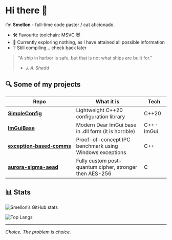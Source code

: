 # Hi there 👋

I’m **Smellon** - full-time code paster / cat aficionado.

* 🛠️  Favourite toolchain: MSVC 😈
* 🎯  Currently exploring nothing, as I have attained all possible information
* ❔  Still compiling... check back later

> "A ship in harbor is safe, but that is not what ships are built for."
> - *J. A. Shedd*

## 🔍 Some of my projects

| Repo                                                                            | What it is                                              | Tech        |
| ------------------------------------------------------------------------------- | ------------------------------------------------------- | ----------- |
| **[SimpleConfig](https://github.com/Smellon69/SimpleConfig)**                   | Lightweight C++20 configuration library                 | C++20       |
| **[ImGuiBase](https://github.com/Smellon69/ImGuiBase)**                         | Modern Dear ImGui base in .dll form (it is horrible)    | C++ · ImGui |
| **[exception‑based‑comms](https://github.com/Smellon69/exception-based-comms)** | Proof-of-concept IPC benchmark using Windows exceptions | C++         |
| **[aurora-sigma-aead](https://github.com/Smellon69/aurora-sigma-aead)**         | Fully custom post-quantum cipher, stronger then AES-256 | C           |

## 📊 Stats

![Smellon’s GitHub stats](https://github-readme-stats.vercel.app/api?username=Smellon69\&show_icons=true\&hide_title=true\&include_all_commits=true\&theme=transparent)

![Top Langs](https://github-readme-stats.vercel.app/api/top-langs/?username=Smellon69\&layout=compact\&theme=transparent)

---

*Choice. The problem is choice.*
